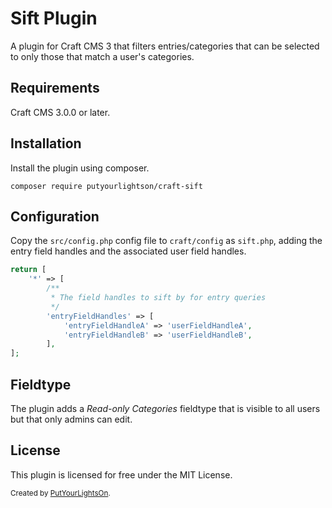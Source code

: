 # Sift Plugin

A plugin for Craft CMS 3 that filters entries/categories that can be selected to only those that match a user's categories.

## Requirements

Craft CMS 3.0.0 or later.

## Installation

Install the plugin using composer.

```
composer require putyourlightson/craft-sift
```

## Configuration

Copy the `src/config.php` config file to `craft/config` as `sift.php`, adding the entry field handles and the associated user field handles.
```php
return [
    '*' => [
        /**
         * The field handles to sift by for entry queries
         */
        'entryFieldHandles' => [
            'entryFieldHandleA' => 'userFieldHandleA',
            'entryFieldHandleB' => 'userFieldHandleB',
        ],
];
```

## Fieldtype

The plugin adds a _Read-only Categories_ fieldtype that is visible to all users but that only admins can edit.

## License

This plugin is licensed for free under the MIT License.

<small>Created by [PutYourLightsOn](https://putyourlightson.com/).</small>
